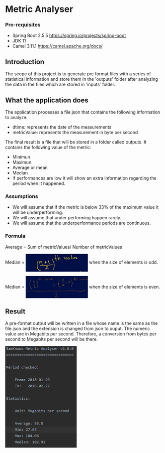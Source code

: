 # Metric Analyser

### Pre-requisites

- Spring Boot 2.5.5 https://spring.io/projects/spring-boot
- JDK 11
- Camel 3.11.1 https://camel.apache.org/docs/

## Introduction

The scope of this project is to generate pre format files with a series of statistical information and store them in the 'outputs' folder after analyzing the data in the files which are stored in 'inputs' folder.

## What the application does

The application processes a file json that contains the following information to analyze: 
- dtime: represents the date of the measurements
- metricValue: represents the measurement in byte per second

The final result is a file that will be stored in a folder called outputs.  It contains the following value of the metric:
- Minimun 
- Maximun 
- Average or mean 
- Median
- If performances are low it will show an extra information regarding the period when it happened.

### Assumptions

- We will assume that if the metric is below 33% of the maximum value it will be underperforming.
- We will assume that under performing happen rarely.
- We will assume that the underperformance periods are continuous.
 
### Formula

Average = Sum of metricValues/ Number of metricValues

Median =  <img src="images/median_odd.jpg" width="200px" align="center"> when the size of elements is odd.

Median = <img src="images/median_even.jpg" width="200px" align="center"> when the size of elements is even.

## Result

A pre-format output will be written in a file whose name is the same as the file json and the extension is changed from json to ouput.
The numeric value are in Megabits per second.  Therefore, a conversion from bytes per second to Megabits per second will be there.


<img src="images/outputFile.png"  style="align:middle; margin:0 auto"> 
